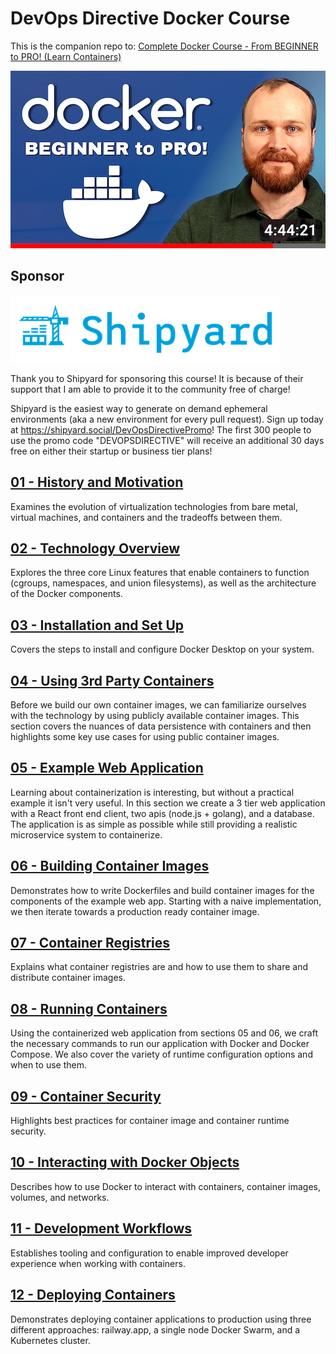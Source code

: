 # DevOps Directive Docker Course

This is the companion repo to: [Complete Docker Course - From BEGINNER to PRO! (Learn Containers)](https://youtu.be/RqTEHSBrYFw)

[![](./readme-assets/thumbnail.jpg)](https://youtu.be/RqTEHSBrYFw)

## Sponsor

[![](./readme-assets/shipyard-logo.png)](https://shipyard.social/DevOpsDirectivePromo)

Thank you to Shipyard for sponsoring this course! It is because of their support that I am able to provide it to the community free of charge!

Shipyard is the easiest way to generate on demand ephemeral environments (aka a new environment for every pull request). Sign up today at https://shipyard.social/DevOpsDirectivePromo! The first 300 people to use the promo code "DEVOPSDIRECTIVE" will receive an additional 30 days free on either their startup or business tier plans!

## [01 - History and Motivation](01-history-and-motivation/README.md)

Examines the evolution of virtualization technologies from bare metal, virtual machines, and containers and the tradeoffs between them.

## [02 - Technology Overview](02-technology-overview/README.md)

Explores the three core Linux features that enable containers to function (cgroups, namespaces, and union filesystems), as well as the architecture of the Docker components.

## [03 - Installation and Set Up](03-installation-and-set-up/README.md)

Covers the steps to install and configure Docker Desktop on your system.

## [04 - Using 3rd Party Containers](04-using-3rd-party-containers/README.md)

Before we build our own container images, we can familiarize ourselves with the technology by using publicly available container images. This section covers the nuances of data persistence with containers and then highlights some key use cases for using public container images.

## [05 - Example Web Application](05-example-web-application/README.md)

Learning about containerization is interesting, but without a practical example it isn't very useful. In this section we create a 3 tier web application with a React front end client, two apis (node.js + golang), and a database. The application is as simple as possible while still providing a realistic microservice system to containerize.

## [06 - Building Container Images](06-building-container-images/README.md)

Demonstrates how to write Dockerfiles and build container images for the components of the example web app. Starting with a naive implementation, we then iterate towards a production ready container image.

## [07 - Container Registries](07-container-registries/README.md)

Explains what container registries are and how to use them to share and distribute container images.

## [08 - Running Containers](08-running-containers/README.md)

Using the containerized web application from sections 05 and 06, we craft the necessary commands to run our application with Docker and Docker Compose. We also cover the variety of runtime configuration options and when to use them.

## [09 - Container Security](09-container-security/README.md)

Highlights best practices for container image and container runtime security.

## [10 - Interacting with Docker Objects](10-interacting-with-docker-objects/README.md)

Describes how to use Docker to interact with containers, container images, volumes, and networks.

## [11 - Development Workflows](11-development-workflow/README.md)

Establishes tooling and configuration to enable improved developer experience when working with containers.

## [12 - Deploying Containers](12-deploying-containers/README.md)

Demonstrates deploying container applications to production using three different approaches: railway.app, a single node Docker Swarm, and a Kubernetes cluster.
